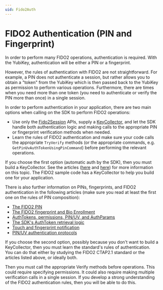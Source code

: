 ```yaml
---
uid: Fido2Auth
---
```


<!-- Copyright 2023 Yubico AB

Licensed under the Apache License, Version 2.0 (the "License");
you may not use this file except in compliance with the License.
You may obtain a copy of the License at

    http://www.apache.org/licenses/LICENSE-2.0

Unless required by applicable law or agreed to in writing, software
distributed under the License is distributed on an "AS IS" BASIS,
WITHOUT WARRANTIES OR CONDITIONS OF ANY KIND, either express or implied.
See the License for the specific language governing permissions and
limitations under the License. -->

# FIDO2 Authentication (PIN and Fingerprint)

In order to perform many FIDO2 operations, authentication is required. With the YubiKey,
authentication will be either a PIN or a fingerprint.

However, the rules of authentication with FIDO2 are not straightforward. For example, a
PIN does not authenticate a session, but rather allows you to obtain a "token" from the
YubiKey which is then passed back to the YubiKey as permission to perform various
operations. Furthermore, there are times when you need more than one token (you need to
authenticate or verify the PIN more than once) in a single session.

In order to perform authentication in your application, there are two main options when
calling on the SDK to perform FIDO2 operations:

* Use only the [Fido2Session](xref:Yubico.YubiKey.Fido2.Fido2Session) APIs, supply a
[KeyCollector](../sdk-programming-guide/key-collector.md), and let the SDK handle both
authentication logic and making calls to the appropriate PIN or fingerprint verification
methods when needed.
* Learn the rules of FIDO2 authentication and make sure your code calls the appropriate
`TryVerify` methods (or the appropriate commands, e.g. `GetPinUvAuthTokenUsingPinCommand`)
before performing the relevant operations.

If you choose the first option (automatic auth by the SDK), then you must build a
KeyCollector. See the articles ([here](../sdk-programming-guide/key-collector.md) and
[here](../sdk-programming-guide/key-collector-touch.md)) for more information on this
topic. The FIDO2 sample code has a KeyCollector to help you build one for your
application.

There is also further information on PINs, fingerprints, and FIDO2 authentication in
the following articles (make sure you read at least the first one on the rules of PIN
composition):

* [The FIDO2 PIN](fido2-pin.md)
* [The FIDO2 fingerprint and Bio Enrollment](fido2-bio-enrollment.md)
* [AuthTokens, permissions, PIN/UV, and AuthParams](fido2-auth-tokens.md)
* [The SDK's AuthToken retrieval logic](sdk-auth-token-logic.md)
* [Touch and fingerprint notification](fido2-touch-notification.md)
* [PIN/UV authentication protocols](pin-uv-auth-protocols.md)

If you choose the second option, possibly because you don't want to build a KeyCollector,
then you must learn the standard's rules of authentication. You can do that either by
studying the FIDO2 CTAP2.1 standard or the articles listed above, or ideally both.

Then you must call the appropriate Verify methods before operations. This could require
specifying permissions. It could also require making multiple verification calls in a
single session. If you develop a strong understanding of the FIDO2 authentication rules,
then you will be able to do this.
